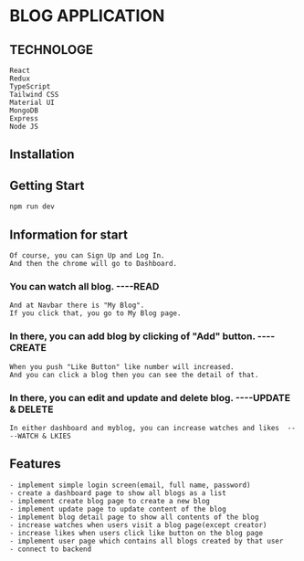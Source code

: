 # BLOG APPLICATION

## TECHNOLOGE

    React
    Redux
    TypeScript
    Tailwind CSS
    Material UI
    MongoDB
    Express
    Node JS

## Installation

## Getting Start

    npm run dev

## Information for start

    Of course, you can Sign Up and Log In.
    And then the chrome will go to Dashboard.

### You can watch all blog. ----READ

    And at Navbar there is "My Blog".
    If you click that, you go to My Blog page.

### In there, you can add blog by clicking of "Add" button. ----CREATE

    When you push "Like Button" like number will increased.
    And you can click a blog then you can see the detail of that.

### In there, you can edit and update and delete blog. ----UPDATE & DELETE

    In either dashboard and myblog, you can increase watches and likes  ----WATCH & LKIES

## Features

    - implement simple login screen(email, full name, password)
    - create a dashboard page to show all blogs as a list
    - implement create blog page to create a new blog
    - implement update page to update content of the blog
    - implement blog detail page to show all contents of the blog
    - increase watches when users visit a blog page(except creator)
    - increase likes when users click like button on the blog page
    - implement user page which contains all blogs created by that user
    - connect to backend
